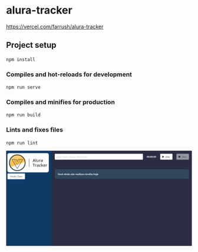 # alura-tracker
https://vercel.com/farrush/alura-tracker
## Project setup
```
npm install
```

### Compiles and hot-reloads for development
```
npm run serve
```

### Compiles and minifies for production
```
npm run build
```

### Lints and fixes files
```
npm run lint
```

<img src="./print.png">
